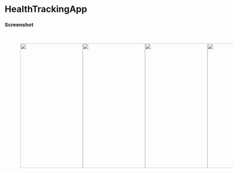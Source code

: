 ﻿# HealthTrackingApp

### Screenshot
<div style="display:flex;align-items:center;flex-direction:horizontal;justify-content:space-between;padding:20px;margin:30px;">
  
<img src="https://firebasestorage.googleapis.com/v0/b/auth-setup-cdc76.appspot.com/o/files%2FCl2Sx5YELdWNvfZktuDLDSzJk1j2%2FSteps%2FScreenshot_2022-05-19-16-51-03-189_com.example.stepstrackerapp.jpg?alt=media&token=dad14bc2-5043-47f1-bed2-5554a184162b" width="200" height="400" />

<img src="https://firebasestorage.googleapis.com/v0/b/auth-setup-cdc76.appspot.com/o/files%2FCl2Sx5YELdWNvfZktuDLDSzJk1j2%2FSteps%2FScreenshot_2022-05-19-16-51-07-615_com.example.stepstrackerapp.jpg?alt=media&token=8c2519b0-dfe7-4b78-9104-118f063523d2" width="200" height="400" />

<img src="https://firebasestorage.googleapis.com/v0/b/auth-setup-cdc76.appspot.com/o/files%2FCl2Sx5YELdWNvfZktuDLDSzJk1j2%2FSteps%2FScreenshot_2022-05-19-16-51-11-539_com.example.stepstrackerapp.jpg?alt=media&token=f03512f3-0e8b-4ab6-abdf-77b32f931d0b" width="200" height="400" />

<img src="https://firebasestorage.googleapis.com/v0/b/auth-setup-cdc76.appspot.com/o/files%2FCl2Sx5YELdWNvfZktuDLDSzJk1j2%2FSteps%2FScreenshot_2022-05-19-16-51-26-746_com.example.stepstrackerapp.jpg?alt=media&token=d7fd9db9-393d-4e3c-8f38-2bd0d5b10e28" width="200" height="400" />
<img src="https://firebasestorage.googleapis.com/v0/b/auth-setup-cdc76.appspot.com/o/files%2FCl2Sx5YELdWNvfZktuDLDSzJk1j2%2FSteps%2FScreenshot_2022-05-19-16-51-46-434_com.example.stepstrackerapp.jpg?alt=media&token=acfacdd3-9ba0-439a-b736-2b85139800db" width="200" height="400" />
<img src="https://firebasestorage.googleapis.com/v0/b/auth-setup-cdc76.appspot.com/o/files%2FCl2Sx5YELdWNvfZktuDLDSzJk1j2%2FSteps%2FScreenshot_2022-05-19-16-52-11-994_com.example.stepstrackerapp.jpg?alt=media&token=20c7b72f-39b0-4983-a9fe-7173677f5c96" width="200" height="400" />

  
</div>
